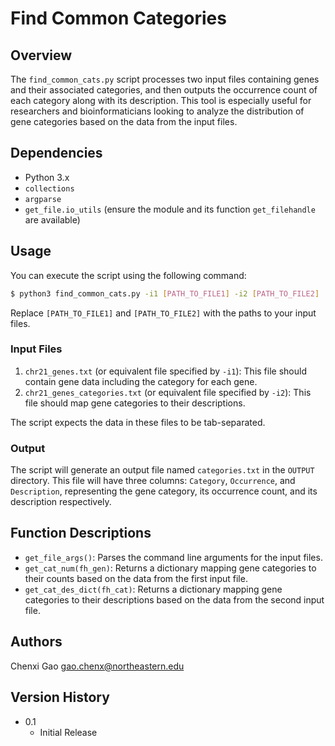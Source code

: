 # Find Common Categories

## Overview

The `find_common_cats.py` script processes two input files containing genes and their associated categories, and then outputs the occurrence count of each category along with its description. This tool is especially useful for researchers and bioinformaticians looking to analyze the distribution of gene categories based on the data from the input files.

## Dependencies

- Python 3.x
- `collections`
- `argparse`
- `get_file.io_utils` (ensure the module and its function `get_filehandle` are available)

## Usage

You can execute the script using the following command:

```bash
$ python3 find_common_cats.py -i1 [PATH_TO_FILE1] -i2 [PATH_TO_FILE2]
```

Replace `[PATH_TO_FILE1]` and `[PATH_TO_FILE2]` with the paths to your input files. 

### Input Files

1. `chr21_genes.txt` (or equivalent file specified by `-i1`): This file should contain gene data including the category for each gene.
2. `chr21_genes_categories.txt` (or equivalent file specified by `-i2`): This file should map gene categories to their descriptions.

The script expects the data in these files to be tab-separated.

### Output

The script will generate an output file named `categories.txt` in the `OUTPUT` directory. This file will have three columns: `Category`, `Occurrence`, and `Description`, representing the gene category, its occurrence count, and its description respectively.

## Function Descriptions

- `get_file_args()`: Parses the command line arguments for the input files.
- `get_cat_num(fh_gen)`: Returns a dictionary mapping gene categories to their counts based on the data from the first input file.
- `get_cat_des_dict(fh_cat)`: Returns a dictionary mapping gene categories to their descriptions based on the data from the second input file.

## Authors

Chenxi Gao
gao.chenx@northeastern.edu

## Version History

* 0.1
    * Initial Release
